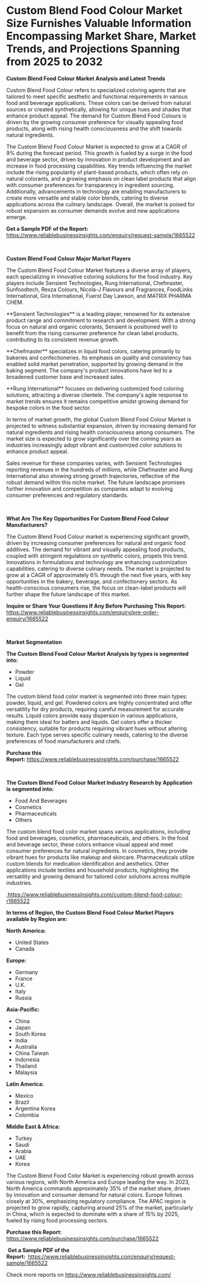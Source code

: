 <p><h1>Custom Blend Food Colour Market Size Furnishes Valuable Information Encompassing Market Share, Market Trends, and Projections Spanning from 2025 to 2032</h1></p><p><strong>Custom Blend Food Colour Market Analysis and Latest Trends</strong></p>
<p><p>Custom Blend Food Colour refers to specialized coloring agents that are tailored to meet specific aesthetic and functional requirements in various food and beverage applications. These colors can be derived from natural sources or created synthetically, allowing for unique hues and shades that enhance product appeal. The demand for Custom Blend Food Colours is driven by the growing consumer preference for visually appealing food products, along with rising health consciousness and the shift towards natural ingredients.</p><p>The Custom Blend Food Colour Market is expected to grow at a CAGR of 9% during the forecast period. This growth is fueled by a surge in the food and beverage sector, driven by innovation in product development and an increase in food processing capabilities. Key trends influencing the market include the rising popularity of plant-based products, which often rely on natural colorants, and a growing emphasis on clean label products that align with consumer preferences for transparency in ingredient sourcing. Additionally, advancements in technology are enabling manufacturers to create more versatile and stable color blends, catering to diverse applications across the culinary landscape. Overall, the market is poised for robust expansion as consumer demands evolve and new applications emerge.</p></p>
<p><strong>Get a Sample PDF of the Report:&nbsp;</strong> <a href="https://www.reliablebusinessinsights.com/enquiry/request-sample/1665522?utm_campaign=3288&utm_medium=2&utm_source=Github&utm_content=ia&utm_term=02042025&utm_id=custom-blend-food-colour">https://www.reliablebusinessinsights.com/enquiry/request-sample/1665522</a></p>
<p>&nbsp;</p>
<p><strong>Custom Blend Food Colour Major Market Players</strong></p>
<p><p>The Custom Blend Food Colour Market features a diverse array of players, each specializing in innovative coloring solutions for the food industry. Key players include Sensient Technologies, Rung International, Chefmaster, Sunfoodtech, Rexza Colours, Nicola-J Flavours and Fragrances, FoodLinks International, Gira International, Fuerst Day Lawson, and MATRIX PHARMA CHEM.</p><p>**Sensient Technologies** is a leading player, renowned for its extensive product range and commitment to research and development. With a strong focus on natural and organic colorants, Sensient is positioned well to benefit from the rising consumer preference for clean label products, contributing to its consistent revenue growth.</p><p>**Chefmaster** specializes in liquid food colors, catering primarily to bakeries and confectioneries. Its emphasis on quality and consistency has enabled solid market penetration, supported by growing demand in the baking segment. The company's product innovations have led to a broadened customer base and increased sales.</p><p>**Rung International** focuses on delivering customized food coloring solutions, attracting a diverse clientele. The company's agile response to market trends ensures it remains competitive amidst growing demand for bespoke colors in the food sector.</p><p>In terms of market growth, the global Custom Blend Food Colour Market is projected to witness substantial expansion, driven by increasing demand for natural ingredients and rising health consciousness among consumers. The market size is expected to grow significantly over the coming years as industries increasingly adopt vibrant and customized color solutions to enhance product appeal.</p><p>Sales revenue for these companies varies, with Sensient Technologies reporting revenues in the hundreds of millions, while Chefmaster and Rung International also showing strong growth trajectories, reflective of the robust demand within this niche market. The future landscape promises further innovation and competition as companies adapt to evolving consumer preferences and regulatory standards.</p></p>
<p>&nbsp;</p>
<p><strong>What Are The Key Opportunities For Custom Blend Food Colour Manufacturers?</strong></p>
<p><p>The Custom Blend Food Colour market is experiencing significant growth, driven by increasing consumer preferences for natural and organic food additives. The demand for vibrant and visually appealing food products, coupled with stringent regulations on synthetic colors, propels this trend. Innovations in formulations and technology are enhancing customization capabilities, catering to diverse culinary needs. The market is projected to grow at a CAGR of approximately 6% through the next five years, with key opportunities in the bakery, beverage, and confectionery sectors. As health-conscious consumers rise, the focus on clean-label products will further shape the future landscape of this market.</p></p>
<p><strong>Inquire or Share Your Questions If Any Before Purchasing This Report:</strong> <a href="https://www.reliablebusinessinsights.com/enquiry/pre-order-enquiry/1665522?utm_campaign=3288&utm_medium=2&utm_source=Github&utm_content=ia&utm_term=02042025&utm_id=custom-blend-food-colour">https://www.reliablebusinessinsights.com/enquiry/pre-order-enquiry/1665522</a></p>
<p>&nbsp;</p>
<p><strong>Market Segmentation</strong></p>
<p><strong>The Custom Blend Food Colour Market Analysis by types is segmented into:</strong></p>
<p><ul><li>Powder</li><li>Liquid</li><li>Gel</li></ul></p>
<p><p>The custom blend food color market is segmented into three main types: powder, liquid, and gel. Powdered colors are highly concentrated and offer versatility for dry products, requiring careful measurement for accurate results. Liquid colors provide easy dispersion in various applications, making them ideal for batters and liquids. Gel colors offer a thicker consistency, suitable for products requiring vibrant hues without altering texture. Each type serves specific culinary needs, catering to the diverse preferences of food manufacturers and chefs.</p></p>
<p><strong>Purchase this Report:&nbsp;</strong><a href="https://www.reliablebusinessinsights.com/purchase/1665522?utm_campaign=3288&utm_medium=2&utm_source=Github&utm_content=ia&utm_term=02042025&utm_id=custom-blend-food-colour">https://www.reliablebusinessinsights.com/purchase/1665522</a></p>
<p>&nbsp;</p>
<p><strong>The Custom Blend Food Colour Market Industry Research by Application is segmented into:</strong></p>
<p><ul><li>Food And Beverages</li><li>Cosmetics</li><li>Pharmaceuticals</li><li>Others</li></ul></p>
<p><p>The custom blend food color market spans various applications, including food and beverages, cosmetics, pharmaceuticals, and others. In the food and beverage sector, these colors enhance visual appeal and meet consumer preferences for natural ingredients. In cosmetics, they provide vibrant hues for products like makeup and skincare. Pharmaceuticals utilize custom blends for medication identification and aesthetics. Other applications include textiles and household products, highlighting the versatility and growing demand for tailored color solutions across multiple industries.</p></p>
<p><a href="https://www.reliablebusinessinsights.com/custom-blend-food-colour-r1665522?utm_campaign=3288&utm_medium=2&utm_source=Github&utm_content=ia&utm_term=02042025&utm_id=custom-blend-food-colour">&nbsp;https://www.reliablebusinessinsights.com/custom-blend-food-colour-r1665522</a></p>
<p><strong>In terms of Region, the Custom Blend Food Colour Market Players available by Region are:</strong></p>
<p>
    <p> <strong> North America: </strong>
        <ul>
            <li>United States</li>
            <li>Canada</li>
        </ul>
        </p> 
    <p> <strong> Europe: </strong>
        <ul>
            <li>Germany</li>
            <li>France</li>
            <li>U.K.</li>
            <li>Italy</li>
            <li>Russia</li>
        </ul>
        </p> 
    <p> <strong> Asia-Pacific: </strong>
        <ul>
            <li>China</li>
            <li>Japan</li>
            <li>South Korea</li>
            <li>India</li>
            <li>Australia</li>
            <li>China Taiwan</li>
            <li>Indonesia</li>
            <li>Thailand</li>
            <li>Malaysia</li>
        </ul>
        </p> 
    <p> <strong> Latin America: </strong>
        <ul>
            <li>Mexico</li>
            <li>Brazil</li>
            <li>Argentina Korea</li>
            <li>Colombia</li>
        </ul>
        </p> 
    <p> <strong> Middle East & Africa: </strong>
        <ul>
            <li>Turkey</li>
            <li>Saudi</li>
            <li>Arabia</li>
            <li>UAE</li>
            <li>Korea</li>
        </ul>
    </p>
    </p>
<p><p>The Custom Blend Food Color Market is experiencing robust growth across various regions, with North America and Europe leading the way. In 2023, North America commands approximately 35% of the market share, driven by innovation and consumer demand for natural colors. Europe follows closely at 30%, emphasizing regulatory compliance. The APAC region is projected to grow rapidly, capturing around 25% of the market, particularly in China, which is expected to dominate with a share of 15% by 2025, fueled by rising food processing sectors.</p></p>
<p><strong>Purchase this Report: </strong><a href="https://www.reliablebusinessinsights.com/purchase/1665522?utm_campaign=3288&utm_medium=2&utm_source=Github&utm_content=ia&utm_term=02042025&utm_id=custom-blend-food-colour">https://www.reliablebusinessinsights.com/purchase/1665522</a></p>
<p>&nbsp;<strong>Get a Sample PDF of the Report:&nbsp;&nbsp;</strong><a href="https://www.reliablebusinessinsights.com/enquiry/request-sample/1665522?utm_campaign=3288&utm_medium=2&utm_source=Github&utm_content=ia&utm_term=02042025&utm_id=custom-blend-food-colour">https://www.reliablebusinessinsights.com/enquiry/request-sample/1665522</a></p>
<p><strong></strong></p>
<p>Check more reports on <a href="https://www.reliablebusinessinsights.com/?utm_campaign=3288&utm_medium=2&utm_source=Github&utm_content=ia&utm_term=02042025&utm_id=custom-blend-food-colour">https://www.reliablebusinessinsights.com/</a></p>